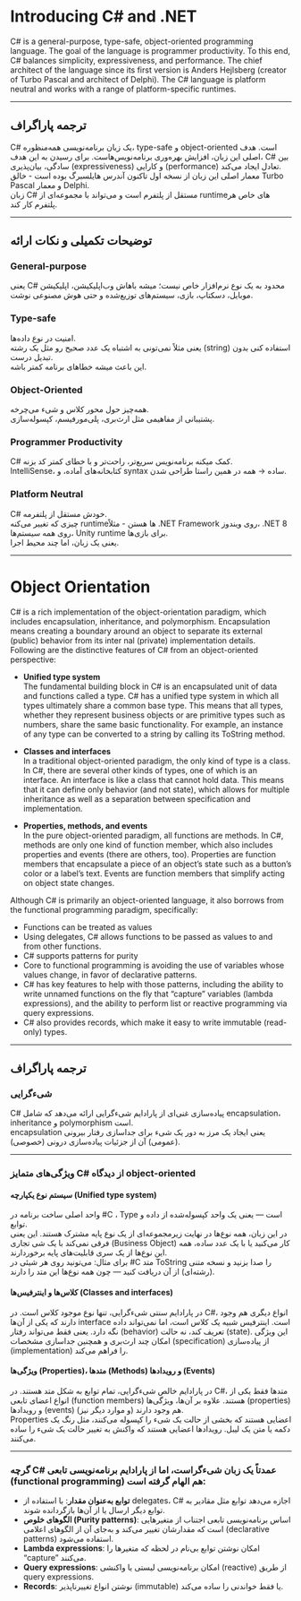 # Introducing C# and .NET

C# is a general-purpose, type-safe, object-oriented programming language. The goal of the language is programmer productivity. To this end, C# balances simplicity, expressiveness, and performance. The chief architect of the language since its first version is Anders Hejlsberg (creator of Turbo Pascal and architect of Delphi). The C# language is platform neutral and works with a range of platform-specific runtimes.

---

## ترجمه پاراگراف

C# یک زبان برنامه‌نویسی همه‌منظوره،  type-safe و  object-oriented است. هدف اصلی این زبان، افزایش بهره‌وری برنامه‌نویس‌هاست. برای رسیدن به این هدف، C# بین سادگی، بیان‌پذیری (expressiveness) و کارایی (performance) تعادل ایجاد می‌کند.  
معمار اصلی این زبان از نسخه اول تاکنون آندرس هایلسبرگ بوده است - خالق Turbo Pascal و معمار Delphi.  
زبان C# مستقل از پلتفرم است و می‌تواند با مجموعه‌ای از runtimeهای خاص هر پلتفرم کار کند.

---

## توضیحات تکمیلی و نکات ارائه

### General-purpose
یعنی C# محدود به یک نوع نرم‌افزار خاص نیست؛ میشه باهاش وب‌اپلیکیشن، اپلیکیشن موبایل، دسکتاپ، بازی، سیستم‌های توزیع‌شده و حتی هوش مصنوعی نوشت.

### Type-safe
امنیت در نوع داده‌ها.  
یعنی مثلاً نمی‌تونی به اشتباه یک عدد صحیح رو مثل یک رشته (string) استفاده کنی بدون تبدیل درست.  
این باعث میشه خطاهای برنامه‌ کمتر باشه.

### Object-Oriented
همه‌چیز حول محور کلاس و شیء می‌چرخه.  
پشتیبانی از مفاهیمی مثل ارث‌بری، پلی‌مورفیسم، کپسوله‌سازی.

### Programmer Productivity
C# کمک میکنه برنامه‌نویس سریع‌تر، راحت‌تر و با خطای کمتر کد بزنه.  
IntelliSense، کتابخانه‌های آماده، و syntax ساده → همه در همین راستا طراحی شدن.

### Platform Neutral
C# خودش مستقل از پلتفرمه.  
چیزی که تغییر می‌کنه runtimeها هستن - مثلاً .NET Framework روی ویندوز، .NET 8 روی همه سیستم‌ها، Unity runtime برای بازی‌ها.  
یعنی یک زبان، اما چند محیط اجرا.

---

# Object Orientation

C# is a rich implementation of the object-orientation paradigm, which includes encapsulation, inheritance, and polymorphism. Encapsulation means creating a boundary around an object to separate its external (public) behavior from its inter nal (private) implementation details. Following are the distinctive features of C# from an object-oriented perspective:

- **Unified type system**  
  The fundamental building block in C# is an encapsulated unit of data and functions called a type. C# has a unified type system in which all types ultimately share a common base type. This means that all types, whether they represent business objects or are primitive types such as numbers, share the same basic functionality. For example, an instance of any type can be converted to a string by calling its ToString method.

- **Classes and interfaces**  
  In a traditional object-oriented paradigm, the only kind of type is a class. In C#, there are several other kinds of types, one of which is an interface. An interface is like a class that cannot hold data. This means that it can define only behavior (and not state), which allows for multiple inheritance as well as a separation between specification and implementation.

- **Properties, methods, and events**  
  In the pure object-oriented paradigm, all functions are methods. In C#, methods are only one kind of function member, which also includes properties and events (there are others, too). Properties are function members that encapsulate a piece of an object’s state such as a button’s color or a label’s text. Events are function members that simplify acting on object state changes.

Although C# is primarily an object-oriented language, it also borrows from the functional programming paradigm, specifically:  
- Functions can be treated as values  
- Using delegates, C# allows functions to be passed as values to and from other functions.  
- C# supports patterns for purity  
- Core to functional programming is avoiding the use of variables whose values change, in favor of declarative patterns.  
- C# has key features to help with those patterns, including the ability to write unnamed functions on the fly that “capture” variables (lambda expressions), and the ability to perform list or reactive programming via query expressions.  
- C# also provides records, which make it easy to write immutable (read-only) types.

---

## ترجمه پاراگراف

### شیءگرایی
C# پیاده‌سازی غنی‌ای از پارادایم شیءگرایی ارائه می‌دهد که شامل encapsulation،  inheritance و polymorphism است.  
encapsulation یعنی ایجاد یک مرز به دور یک شیء برای جداسازی رفتار بیرونی (عمومی) آن از جزئیات پیاده‌سازی درونی (خصوصی).

---

### ویژگی‌های متمایز C# از دیدگاه object-oriented

#### سیستم نوع یکپارچه (Unified type system)
واحد اصلی ساخت برنامه در #C ،  Type است — یعنی یک واحد کپسوله‌شده از داده و توابع.  
در این زبان، همه نوع‌ها در نهایت زیرمجموعه‌ای از یک نوع پایه مشترک هستند. این یعنی فرقی نمی‌کند با یک شی تجاری (Business Object) کار می‌کنید یا با یک عدد ساده، همه این نوع‌ها از یک سری قابلیت‌های پایه برخوردارند.  
برای مثال: می‌تونید روی هر شیئی در #C متد ToString را صدا بزنید و نسخه متنی (رشته‌ای) از آن دریافت کنید — چون همه نوع‌ها این متد را دارند.

#### کلاس‌ها و اینترفیس‌ها (Classes and interfaces)
در پارادایم سنتی شیءگرایی، تنها نوع موجود کلاس است. در C#، انواع دیگری هم وجود دارند که یکی از آن‌ها interface است. اینترفیس شبیه یک کلاس است، اما نمی‌تواند داده نگه دارد. یعنی فقط می‌تواند رفتار (behavior) تعریف کند، نه حالت (state). این ویژگی امکان چند ارث‌بری و همچنین جداسازی مشخصات (specification) از پیاده‌سازی (implementation) را فراهم می‌کند.

#### ویژگی‌ها (Properties)، متدها (Methods) و رویدادها (Events)
در پارادایم خالص شیءگرایی، تمام توابع به شکل متد هستند. در C#، متدها فقط یکی از انواع اعضای تابعی (function members) هستند. علاوه بر آن‌ها، ویژگی‌ها (properties) و رویدادها (events) هم وجود دارند (و موارد دیگر نیز).  
Properties اعضایی هستند که بخشی از حالت یک شیء را کپسوله می‌کنند، مثل رنگ یک دکمه یا متن یک لیبل. رویدادها اعضایی هستند که واکنش به تغییر حالت یک شیء را ساده می‌کنند.

---

### گرچه C# عمدتاً یک زبان شیءگراست، اما از پارادایم برنامه‌نویسی تابعی (functional programming) هم الهام گرفته است:

- **توابع به‌عنوان مقدار**: با استفاده از delegates، C# اجازه می‌دهد توابع مثل مقادیر به توابع دیگر ارسال یا از آن‌ها بازگردانده شوند.  
- **الگوهای خلوص (Purity patterns)**: اساس برنامه‌نویسی تابعی اجتناب از متغیرهایی است که مقدارشان تغییر می‌کند و به‌جای آن از الگوهای اعلامی (declarative patterns) استفاده می‌شود.  
- **Lambda expressions**: امکان نوشتن توابع بی‌نام در لحظه که متغیرها را “capture” می‌کنند.  
- **Query expressions**: امکان برنامه‌نویسی لیستی یا واکنشی (reactive) از طریق query expressions.  
- **Records**: نوشتن انواع تغییرناپذیر (immutable) یا فقط خواندنی را ساده می‌کند.
